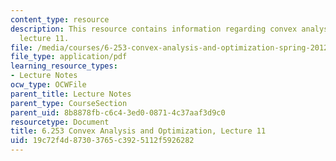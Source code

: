 ```yaml
---
content_type: resource
description: This resource contains information regarding convex analysis and optimization,
  lecture 11.
file: /media/courses/6-253-convex-analysis-and-optimization-spring-2012/19c72f4d87303765c3925112f5926282_MIT6_253S12_lec11.pdf
file_type: application/pdf
learning_resource_types:
- Lecture Notes
ocw_type: OCWFile
parent_title: Lecture Notes
parent_type: CourseSection
parent_uid: 8b8878fb-c6c4-3ed0-0871-4c37aaf3d9c0
resourcetype: Document
title: 6.253 Convex Analysis and Optimization, Lecture 11
uid: 19c72f4d-8730-3765-c392-5112f5926282
---
```

